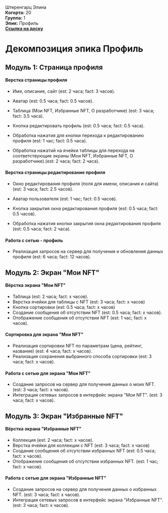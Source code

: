 Штеренгарц Элина\
<b>Когорта:</b> 20\
<b>Группа:</b> 1\
<b>Эпик:</b> Профиль\
<b>[Ссылка на доску](https://github.com/users/mocki-toki/projects/2/views/7)</b>

# Декомпозиция эпика Профиль

## Модуль 1: Страница профиля

#### Верстка страницы профиля
- Имя, описание, сайт (est: 2 часа; fact: 3 часов).
- Аватар (est: 0.5 часа; fact: 0.5 часов).
- Таблица (Мои NFT, Избранные NFT, О разработчике) (est: 3 часа; fact: 3.5 часа).
- Кнопка редактировать профиль (est: 0.5 часа; fact: 0.5 часа).

- Обработка нажатия для кнопки перехода к редактированию профиля (est: 1 час; fact: 0.5 часа).
- Обработка нажатий на ячейки таблицы для перехода на соответствующие экраны (Мои NFT, Избранные NFT, О разработчике).(est: 2 часа; fact: 2 часа).

#### Верстка страницы редактирование профиля
- Окно редактирования профиля (поля для имени, описания и сайта)(est: 3 часа; fact: 2.5 часов).
- Аватар пользователя (est: 1 час; fact: 0.5 часов).
- Кнопка закрытия окна редактирования профиля (est: 0.5 часа; fact: 0.5 часов).

- Обработка нажатия кнопки закрытия окна редактирования профиля (est: 0.5 часа; fact: 2 часа).

#### Работа с сетью - профиль
- Реализация запросов на сервер для получения и обновления данных профиля (est: 6 часа; fact: 12 часов).


## Модуль 2: Экран "Мои NFT"

#### Вёрстка экрана "Мои NFT"
- Таблица (est: 2 часа; fact: x часов).
- Верстка ячейки для таблицы с NFT (est: 3 часа; fact: x часов)
- Кнопка сортировки (est: 0.5 часа; fact: x часов)
- Создание сообщения об отсутствии NFT (est: 0.5 часа; fact: x часов).
- Отображение сообщения об отсутствии NFT (est: 1 час; fact: x часов).

#### Сортировка для экрана "Мои NFT"
- Реализация сортировки NFT по параметрам (цена, рейтинг, название) (est: 4 часа; fact: x часов).
- Реализация сохранения выбранного способа сортировки (est: 3 часа; fact: x часов).

#### Работа с сетью для экрана "Мои NFT"
- Создание запросов на сервер для получения данных о моих NFT. (est: 3 часа; fact: x часов).
- Интеграция сетевых запросов в интерфейс экрана "Мои NFT". (est: 3 часа; fact: x часов).

## Модуль 3: Экран "Избранные NFT"

#### Вёрстка экрана "Избранные NFT"
- Коллекция (est: 2 часа; fact: x часов).
- Верстка ячейки для коллекции с NFT (est: 3 часа; fact: x часов)
- Создание сообщения об отсутствии избранных NFT (est: 0.5 часа; fact: x часов).
- Отображение сообщения об отсутствии избранных NFT. (est: 1 час; fact: x часов).

#### Работа с сетью для экрана "Избранные NFT"
- Создание запросов на сервер для получения данных о избранных NFT. (est: 3 часа; fact: x часов).
- Интеграция сетевых запросов в интерфейс экрана "Избранные NFT". (est: 3 часа; fact: x часов).
